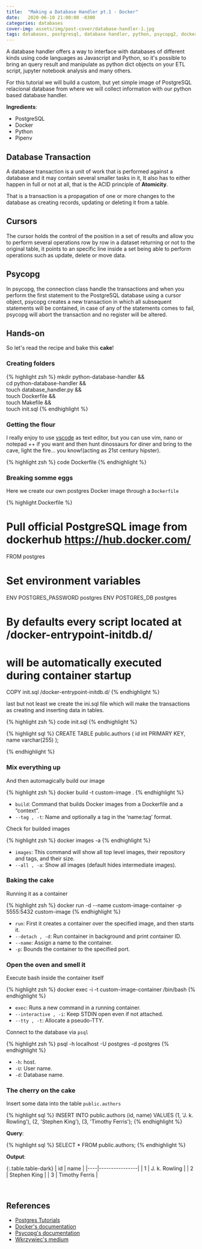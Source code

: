 ```yaml
---
title:  "Making a Database Handler pt.1 - Docker"
date:   2020-06-10 21:00:00 -0300
categories: databases
cover-img: assets/img/post-cover/database-handler-1.jpg
tags: databases, postgresql, database handler, python, psycopg2, docker
---
```


A database handler offers a way to interface with databases of different kinds using code languages as Javascript and Python, so it's possible to bring an query result and manipulate as python dict objects on your ETL script, jupyter notebook analysis and many others.

For this tutorial we will build a custom, but yet simple image of PostgreSQL relacional database from where we will collect information with our python based database handler.

**Ingredients**:
- PostgreSQL
- Docker
- Python
- Pipenv

## Database Transaction

A database transaction is a unit of work that is performed against a database and it may contain several smaller tasks in it, It also has to either happen in full or not at all, that is the ACID principle of **Atomicity**.

That is a transaction is a propagation of one or more changes to the database as creating records, updating or deleting it from a table.

## Cursors

The cursor holds the control of the position in a set of results and allow you to perform several operations row by row in a dataset returning or not to the original table, it points to an specific line inside a set being able to perform operations such as update, delete or move data.

## Psycopg

In psycopg, the connection class handle the transactions and when you perform the first statement to the PostgreSQL database using a cursor object, psycopg creates a new transaction in which all subsequent statements will be contained, in case of any of the statements comes to fail, psycopg will abort the transaction and no register will be altered.

## Hands-on

So let's read the recipe and bake this **cake**!

### Creating folders

{% highlight zsh %}
mkdir python-database-handler &&\
cd python-database-handler &&\
touch database_handler.py &&\
touch Dockerfile &&\
touch Makefile && \
touch init.sql
{% endhighlight %}

### Getting the flour

I really enjoy to use [vscode](https://code.visualstudio.com/) as text editor, but you can use vim, nano or notepad ++ if you want and then hunt dinossaurs for diner and bring to the cave, light the fire... you know!(acting as 21st century hipster).

{% highlight zsh %}
code Dockerfile
{% endhighlight %}

### Breaking somme eggs

Here we create our own postgres Docker image through a `Dockerfile`

{% highlight Dockerfile %}
# Pull official PostgreSQL image from dockerhub https://hub.docker.com/
FROM postgres
# Set environment variables
ENV POSTGRES_PASSWORD postgres
ENV POSTGRES_DB postgres
# By defaults every script located at /docker-entrypoint-initdb.d/
# will be automatically executed during container startup
COPY init.sql /docker-entrypoint-initdb.d/
{% endhighlight %}

last but not least we create the ini.sql file which will make the transactions as creating and inserting data in tables.

{% highlight zsh %}
code init.sql
{% endhighlight %}

{% highlight sql %}
CREATE TABLE public.authors (
    id int PRIMARY KEY,
    name varchar(255)
);

{% endhighlight %}

### Mix everything up

And then automagically build our image

{% highlight zsh %}
docker build -t custom-image .
{% endhighlight %}

- `build`: Command that builds Docker images from a Dockerfile and a “context”.
- `--tag , -t`: Name and optionally a tag in the ‘name:tag’ format.

Check for builded images

{% highlight zsh %}
docker images -a
{% endhighlight %}

- `images`: This command will show all top level images, their repository and tags, and their size.
- `--all , -a`: Show all images (default hides intermediate images).

### Baking the cake

Running it as a container

{% highlight zsh %}
docker run -d --name custom-image-container -p 5555:5432 custom-image
{% endhighlight %}

- `run`: First it creates a container over the specified image, and then starts it.
- `--detach , -d`: 	Run container in background and print container ID.
- `--name`: Assign a name to the container.
- `-p`: Bounds the container to the specified port.

### Open the oven and smell it

Execute bash inside the container itself

{% highlight zsh %}
docker exec -i -t custom-image-container /bin/bash
{% endhighlight %}

- `exec`: Runs a new command in a running container.
- `--interactive , -i`: Keep STDIN open even if not attached.
- `--tty , -t`: Allocate a pseudo-TTY.

Connect to the database via `psql`

{% highlight zsh %}
psql -h localhost -U postgres -d postgres
{% endhighlight %}

- `-h`: host.
- `-U`: User name.
- `-d`: Database name.

### The cherry on the cake

Insert some data into the table `public.authors`

{% highlight sql %}
INSERT INTO public.authors
    (id, name)
VALUES
    (1, 'J. k. Rowling'),
    (2, 'Stephen King'),
    (3, 'Timothy Ferris');
{% endhighlight %}

**Query**:

{% highlight sql %}
SELECT * FROM public.authors;
{% endhighlight %}

**Output**:

{:.table.table-dark}
| id |      name      |
|----|----------------|
|  1 | J. k. Rowling  |
|  2 | Stephen King   |
|  3 | Timothy Ferris |

<br>

## References
- [Postgres Tutorials](https://www.postgresqltutorial.com/)
- [Docker's documentation](https://docs.docker.com/)
- [Psycopg's documentation](https://www.psycopg.org/docs/)
- [Wkrzywiec's medium](https://medium.com/@wkrzywiec/database-in-a-docker-container-how-to-start-and-whats-it-about-5e3ceea77e50)